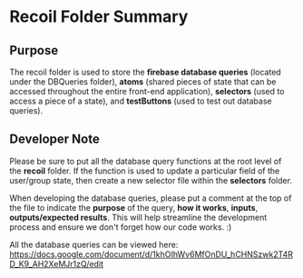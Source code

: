 # Recoil Folder Summary

## Purpose

The recoil folder is used to store the **firebase database queries** (located under the DBQueries folder), **atoms** (shared pieces of state that can be accessed throughout the entire front-end application), **selectors** (used to access a piece of a state), and **testButtons** (used to test out database queries).

## Developer Note

Please be sure to put all the database query functions at the root level of the **recoil** folder. If the function is used to update a particular field of the user/group state, then create a new selector file within the **selectors** folder.

When developing the database queries, please put a comment at the top of the file to indicate the **purpose** of the query, **how it works**, **inputs**, **outputs/expected results**. This will help streamline the development process and ensure we don't forget how our code works. :)

All the database queries can be viewed here: <https://docs.google.com/document/d/1khOIhWv6MfOnDU_hCHNSzwk2T4RD_K9_AH2XeMJr1zQ/edit>
